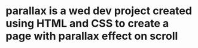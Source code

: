 # parallax is a wed dev project created using HTML and CSS to create a page with parallax effect on scroll
